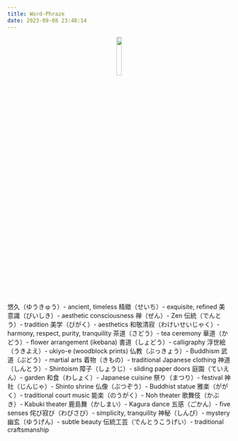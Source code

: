 ```yaml
---
title: Word-Phraze
date: 2023-09-08 23:48:14
---
```

<div align="center">
  <img src="https://picst.sunbangyan.cn/2023/11/16/6212155870f413d497dd1419db066062.png" width="15%">
</div>

悠久（ゆうきゅう）- ancient, timeless
精緻（せいち）- exquisite, refined
美意識（びいしき）- aesthetic consciousness
禅（ぜん）- Zen
伝統（でんとう）- tradition
美学（びがく）- aesthetics
和敬清寂（わけいせいじゃく）- harmony, respect, purity, tranquility
茶道（さどう）- tea ceremony
華道（かどう）- flower arrangement (ikebana)
書道（しょどう）- calligraphy
浮世絵（うきよえ）- ukiyo-e (woodblock prints)
仏教（ぶっきょう）- Buddhism
武道（ぶどう）- martial arts
着物（きもの）- traditional Japanese clothing
神道（しんとう）- Shintoism
障子（しょうじ）- sliding paper doors
庭園（ていえん）- garden
和食（わしょく）- Japanese cuisine
祭り（まつり）- festival
神社（じんじゃ）- Shinto shrine
仏像（ぶつぞう）- Buddhist statue
雅楽（ががく）- traditional court music
能楽（のうがく）- Noh theater
歌舞伎（かぶき）- Kabuki theater
鹿島舞（かしまい）- Kagura dance
五感（ごかん）- five senses
侘び寂び（わびさび）- simplicity, tranquility
神秘（しんぴ）- mystery
幽玄（ゆうげん）- subtle beauty
伝統工芸（でんとうこうげい）- traditional craftsmanship
